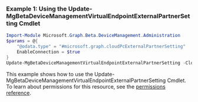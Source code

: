 ### Example 1: Using the Update-MgBetaDeviceManagementVirtualEndpointExternalPartnerSetting Cmdlet
```powershell
Import-Module Microsoft.Graph.Beta.DeviceManagement.Administration
$params = @{
	"@odata.type" = "#microsoft.graph.cloudPcExternalPartnerSetting"
	EnableConnection = $true
}
Update-MgBetaDeviceManagementVirtualEndpointExternalPartnerSetting -CloudPcExternalPartnerSettingId $cloudPcExternalPartnerSettingId -BodyParameter $params
```
This example shows how to use the Update-MgBetaDeviceManagementVirtualEndpointExternalPartnerSetting Cmdlet.
To learn about permissions for this resource, see the [permissions reference](/graph/permissions-reference).
